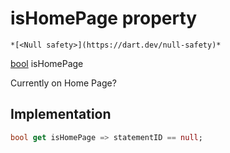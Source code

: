 


# isHomePage property




    *[<Null safety>](https://dart.dev/null-safety)*




[bool](https://api.flutter.dev/flutter/dart-core/bool-class.html) isHomePage
  




<p>Currently on Home Page?</p>



## Implementation

```dart
bool get isHomePage => statementID == null;
```








